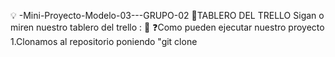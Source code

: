 💡 -Mini-Proyecto-Modelo-03---GRUPO-02
📌TABLERO DEL TRELLO
Sigan o miren nuestro tablero del trello :
📆 
❓Como pueden ejecutar nuestro proyecto
1.Clonamos al repositorio poniendo "git clone 

